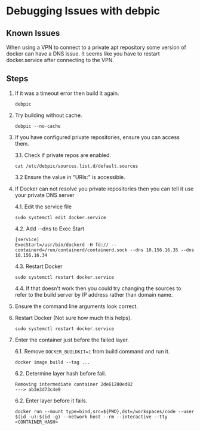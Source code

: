 # Debugging Issues with debpic

## Known Issues
When using a VPN to connect to a private apt repository some version of docker can have a DNS issue.
It seems like you have to restart docker.service after connecting to the VPN.

## Steps
1. If it was a timeout error then build it again.
    ```
    debpic
    ```
2. Try building without cache.
    ```
    debpic --no-cache
    ```

3. If you have configured private repositories, ensure you can access them.

   3.1. Check if private repos are enabled.
   ```
   cat /etc/debpic/sources.list.d/default.sources
   ```
   3.2 Ensure the value in "URIs:" is accessible.

4. If Docker can not resolve you private repositories then you can tell it use your private DNS server

   4.1. Edit the service file
   ```
   sudo systemctl edit docker.service
   ```
   4.2. Add --dns <dns server> to Exec Start
   ```
   [service]
   ExecStart=/usr/bin/dockerd -H fd:// --containerd=/run/containerd/containerd.sock --dns 10.156.16.35 --dns 10.156.16.34
   ```

   4.3. Restart Docker
   ```
   sudo systemctl restart docker.service
   ```

   4.4. If that doesn't work then you could try changing the sources to refer to the build server by IP address rather than domain name.


4. Ensure the command line arguments look correct.

5. Restart Docker (Not sure how much this helps).
   ```
   sudo systemctl restart docker.service
   ```

6. Enter the container just before the failed layer.

   6.1. Remove `DOCKER_BUILDKIT=1` from build command and run it.
   ```
   docker image build --tag ...
   ```
   6.2. Determine layer hash before fail.
   ```
   Removing intermediate container 2de61280ed82
   ---> ab3e3d73c4e9
   ```
   6.2. Enter layer before it fails.
   ```
   docker run --mount type=bind,src=${PWD},dst=/workspaces/code --user $(id -u):$(id -g) --network host --rm --interactive --tty <CONTAINER_HASH>
   ```



